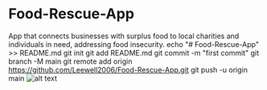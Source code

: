 # Food-Rescue-App
App that connects businesses with surplus food to local charities and individuals in need, addressing food insecurity.
echo "# Food-Rescue-App" >> README.md
git init
git add README.md
git commit -m "first commit"
git branch -M main
git remote add origin https://github.com/Leewell2006/Food-Rescue-App.git
git push -u origin main
![alt text](http://url/to/pic1.jpg)
